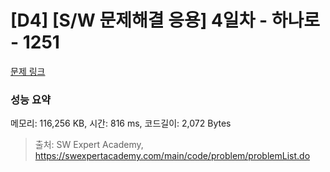 # [D4] [S/W 문제해결 응용] 4일차 - 하나로 - 1251 

[문제 링크](https://swexpertacademy.com/main/code/problem/problemDetail.do?contestProbId=AV15StKqAQkCFAYD) 

### 성능 요약

메모리: 116,256 KB, 시간: 816 ms, 코드길이: 2,072 Bytes



> 출처: SW Expert Academy, https://swexpertacademy.com/main/code/problem/problemList.do